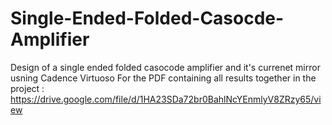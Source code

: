 # Single-Ended-Folded-Casocde-Amplifier
Design of a single ended folded casocode amplifier and it's currenet mirror usning Cadence Virtuoso
For the PDF containing all results together in the project : https://drive.google.com/file/d/1HA23SDa72br0BahlNcYEnmlyV8ZRzy65/view
